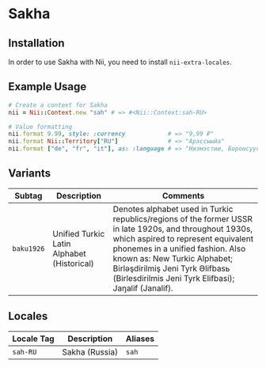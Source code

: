 <!-- This file has been generated. Source: languages/_template.md.erb -->

# Sakha

## Installation

In order to use Sakha with Nii, you need to install `nii-extra-locales`.

## Example Usage

``` ruby
# Create a context for Sakha
nii = Nii::Context.new "sah" # => #<Nii::Context:sah-RU>

# Value formatting
nii.format 9.99, style: :currency            # => "9,99 ₽"
nii.format Nii::Territory["RU"]              # => "Арассыыйа"
nii.format ["de", "fr", "it"], as: :language # => "Ниэмэстии, Боронсуустуу уонна Ытаалыйалыы"
```

## Variants

<table>
  <thead>
    <tr>
      <th>Subtag</th>
      <th>Description</th>
      <th>Comments</th>
    </tr>
  </thead>
  <tbody>
    <tr>
      <td><code>baku1926</code></td>
      <td>Unified Turkic Latin Alphabet (Historical)</td>
      <td>Denotes alphabet used in Turkic republics/regions of the former USSR in late 1920s, and throughout 1930s, which aspired to represent equivalent phonemes in a unified fashion. Also known as: New Turkic Alphabet; Birlәşdirilmiş Jeni Tyrk Әlifbasь (Birlesdirilmis Jeni Tyrk Elifbasi); Jaŋalif (Janalif).</td>
    </tr>
  </tbody>
</table>

## Locales

<table>
  <thead>
    <tr>
      <th>Locale Tag</th>
      <th>Description</th>
      <th>Aliases</th>
    </tr>
  </thead>
  <tbody>
    <tr>
      <td><code>sah-RU</code></td>
      <td>Sakha (Russia)</td>
      <td><code>sah</code></td>
    </tr>
  </tbody>
</table>

